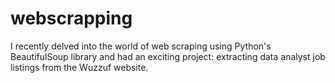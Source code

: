 # webscrapping
I recently delved into the world of web scraping using Python's BeautifulSoup library and had an exciting project: extracting data analyst job listings from the Wuzzuf website.

